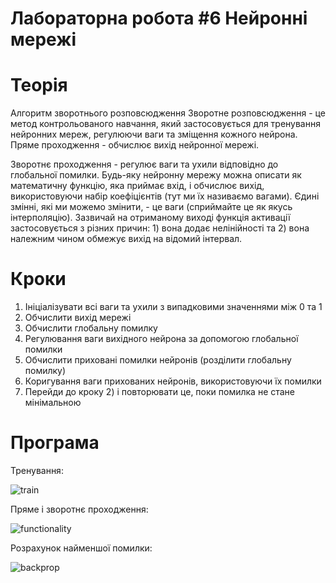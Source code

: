 # Лабораторна робота #6 Нейронні мережі

# Теорія

Алгоритм зворотнього розповсюдження
Зворотне розповсюдження - це метод контрольованого навчання, який застосовується для тренування нейронних мереж, регулюючи ваги та зміщення кожного нейрона.
Пряме проходження - обчислює вихід нейронної мережі.

Зворотнє проходження - регулює ваги та ухили відповідно до глобальної помилки.
Будь-яку нейронну мережу можна описати як математичну функцію, яка приймає вхід, і обчислює вихід, використовуючи набір коефіцієнтів (тут ми їх називаємо вагами). Єдині змінні, які ми можемо змінити, - це ваги (сприймайте це як якусь інтерполяцію). Зазвичай на отриманому виході функція активації застосовується з різних причин: 1) вона додає нелінійності та 2) вона належним чином обмежує вихід на відомий інтервал.

# Кроки

1. Ініціалізувати всі ваги та ухили з випадковими значеннями між 0 та 1
2. Обчислити вихід мережі
3. Обчислити глобальну помилку
4. Регулювання ваги вихідного нейрона за допомогою глобальної помилки
5. Обчислити приховані помилки нейронів (розділити глобальну помилку)
6. Коригування ваги прихованих нейронів, використовуючи їх помилки
7. Перейди до кроку 2) і повторювати це, поки помилка не стане мінімальною

# Програма

Тренування:

![train](https://user-images.githubusercontent.com/38464146/71324245-48759e80-24e5-11ea-8ecb-bd364589a0bb.png)

Пряме і зворотнє проходження:

![functionality](https://user-images.githubusercontent.com/38464146/71324253-63481300-24e5-11ea-89ab-ca24edae629b.png)

Розрахунок найменшої помилки:

![backprop](https://user-images.githubusercontent.com/38464146/71324255-6e02a800-24e5-11ea-9b97-67b44aa360d3.png)




